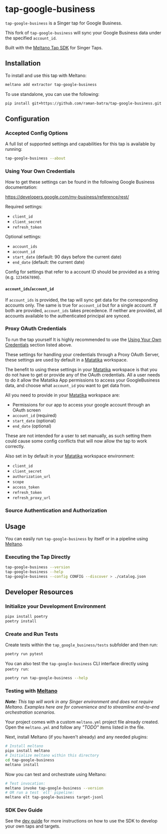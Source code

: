 # tap-google-business

`tap-google-business` is a Singer tap for Google Business.

This fork of `tap-google-business` will sync your Google Business data under the specified `account_id`.

Built with the [Meltano Tap SDK](https://sdk.meltano.com) for Singer Taps.

## Installation

To install and use this tap with Meltano:

```bash
meltano add extractor tap-google-business
```

To use standalone, you can use the following:

```bash
pip install git+https://github.com/raman-batra/tap-google-business.git
```


## Configuration

### Accepted Config Options

A full list of supported settings and capabilities for this tap is available by running:

```bash
tap-google-business --about
```

### Using Your Own Credentials

How to get these settings can be found in the following Google Business documentation:

https://developers.google.com/my-business/reference/rest/

Required settings:

- `client_id`
- `client_secret`
- `refresh_token`

Optional settings:

- `account_ids`
- `account_id`
- `start_date` (default: 90 days before the current date)
- `end_date` (default: the current date)

Config for settings that refer to a account ID should be provided as a string (e.g. `1234567890`).

#### `account_ids`/`account_id`
If `account_ids` is provided, the tap will sync get data for the corresponding accounts only. The same is true for `account_id` but for a single account. If both are provided, `account_ids` takes precedence. If neither are provided, all accounts available to the authenticated principal are synced.

### Proxy OAuth Credentials

To run the tap yourself It is highly recommended to use the [Using Your Own Credentials](#using-your-own-credentials) section listed above.

These settings for handling your credentials through a Proxy OAuth Server, these settings are used by default in a [Matatika](https://www.matatika.com/) workspace.

The benefit to using these settings in your [Matatika](https://www.matatika.com/) workspace is that you do not have to get or provide any of the OAuth credentials. All a user needs to do it allow the Matatika App permissions to access your GoogleBusiness data, and choose what `account_id` you want to get data from.

All you need to provide in your [Matatika](https://www.matatika.com/) workspace are:
- Permissions for our app to access your google account through an OAuth screen
- `account_id` (required)
- `start_date` (optional)
- `end_date` (optional)

These are not intended for a user to set manually, as such setting them could cause some config conflicts that will now allow the tap to work correctly.

Also set in by default in your [Matatika](https://www.matatika.com/) workspace environment:

- `client_id`
- `client_secret`
- `authorization_url`
- `scope`
- `access_token`
- `refresh_token`
- `refresh_proxy_url`


### Source Authentication and Authorization

## Usage

You can easily run `tap-google-business` by itself or in a pipeline using [Meltano](https://meltano.com/).

### Executing the Tap Directly

```bash
tap-google-business --version
tap-google-business --help
tap-google-business --config CONFIG --discover > ./catalog.json
```

## Developer Resources


### Initialize your Development Environment

```bash
pipx install poetry
poetry install
```

### Create and Run Tests

Create tests within the `tap_google_business/tests` subfolder and
  then run:

```bash
poetry run pytest
```

You can also test the `tap-google-business` CLI interface directly using `poetry run`:

```bash
poetry run tap-google-business --help
```

### Testing with [Meltano](https://www.meltano.com)

_**Note:** This tap will work in any Singer environment and does not require Meltano.
Examples here are for convenience and to streamline end-to-end orchestration scenarios._

Your project comes with a custom `meltano.yml` project file already created. Open the `meltano.yml` and follow any _"TODO"_ items listed in
the file.

Next, install Meltano (if you haven't already) and any needed plugins:

```bash
# Install meltano
pipx install meltano
# Initialize meltano within this directory
cd tap-google-business
meltano install
```

Now you can test and orchestrate using Meltano:

```bash
# Test invocation:
meltano invoke tap-google-business --version
# OR run a test `elt` pipeline:
meltano elt tap-google-business target-jsonl
```

### SDK Dev Guide

See the [dev guide](https://sdk.meltano.com/en/latest/dev_guide.html) for more instructions on how to use the SDK to
develop your own taps and targets.
